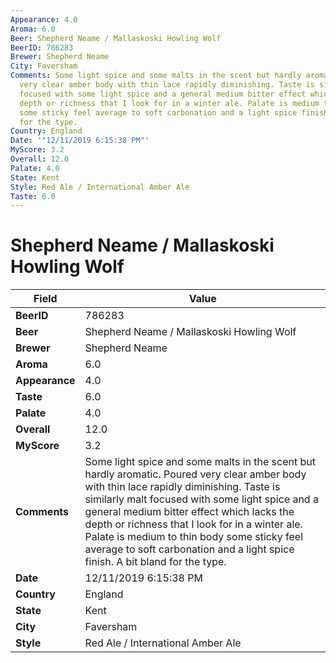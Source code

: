 ```yaml
---
Appearance: 4.0
Aroma: 6.0
Beer: Shepherd Neame / Mallaskoski Howling Wolf
BeerID: 786283
Brewer: Shepherd Neame
City: Faversham
Comments: Some light spice and some malts in the scent but hardly aromatic. Poured
  very clear amber body with thin lace rapidly diminishing. Taste is similarly malt
  focused with some light spice and a general medium bitter effect which lacks the
  depth or richness that I look for in a winter ale. Palate is medium to thin body
  some sticky feel average to soft carbonation and a light spice finish. A bit bland
  for the type.
Country: England
Date: '"12/11/2019 6:15:38 PM"'
MyScore: 3.2
Overall: 12.0
Palate: 4.0
State: Kent
Style: Red Ale / International Amber Ale
Taste: 6.0
---
```


# Shepherd Neame / Mallaskoski Howling Wolf

| Field         | Value |
|---------------|-------|
| **BeerID** | 786283 |
| **Beer** | Shepherd Neame / Mallaskoski Howling Wolf |
| **Brewer** | Shepherd Neame |
| **Aroma** | 6.0 |
| **Appearance** | 4.0 |
| **Taste** | 6.0 |
| **Palate** | 4.0 |
| **Overall** | 12.0 |
| **MyScore** | 3.2 |
| **Comments** | Some light spice and some malts in the scent but hardly aromatic. Poured very clear amber body with thin lace rapidly diminishing. Taste is similarly malt focused with some light spice and a general medium bitter effect which lacks the depth or richness that I look for in a winter ale. Palate is medium to thin body some sticky feel average to soft carbonation and a light spice finish. A bit bland for the type. |
| **Date** | 12/11/2019 6:15:38 PM |
| **Country** | England |
| **State** | Kent |
| **City** | Faversham |
| **Style** | Red Ale / International Amber Ale |
